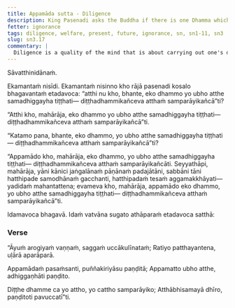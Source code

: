 ```yaml
---
title: Appamāda sutta - Diligence
description: King Pasenadi asks the Buddha if there is one Dhamma which, having accomplished, secures both kinds of welfare — welfare pertaining to the present life and that pertaining to the next life. The Buddha explains that diligence is that one Dhamma.
fetter: ignorance
tags: diligence, welfare, present, future, ignorance, sn, sn1-11, sn3
slug: sn3.17
commentary: |
  Diligence is a quality of the mind that is about carrying out one's duty or obligations well, with continuous effort, while maintaining both an alertness and care (gentleness).
---
```


Sāvatthinidānaṁ.

Ekamantaṁ nisīdi. Ekamantaṁ nisinno kho rājā pasenadi kosalo bhagavantaṁ etadavoca: “atthi nu kho, bhante, eko dhammo yo ubho atthe samadhiggayha tiṭṭhati— diṭṭhadhammikañceva atthaṁ samparāyikañcā”ti?

“Atthi kho, mahārāja, eko dhammo yo ubho atthe samadhiggayha tiṭṭhati— diṭṭhadhammikañceva atthaṁ samparāyikañcā”ti.

“Katamo pana, bhante, eko dhammo, yo ubho atthe samadhiggayha tiṭṭhati— diṭṭhadhammikañceva atthaṁ samparāyikañcā”ti?

“Appamādo kho, mahārāja, eko dhammo, yo ubho atthe samadhiggayha tiṭṭhati— diṭṭhadhammikañceva atthaṁ samparāyikañcāti. Seyyathāpi, mahārāja, yāni kānici jaṅgalānaṁ pāṇānaṁ padajātāni, sabbāni tāni hatthipade samodhānaṁ gacchanti, hatthipadaṁ tesaṁ aggamakkhāyati—yadidaṁ mahantattena; evameva kho, mahārāja, appamādo eko dhammo, yo ubho atthe samadhiggayha tiṭṭhati— diṭṭhadhammikañceva atthaṁ samparāyikañcā”ti.

Idamavoca bhagavā. Idaṁ vatvāna sugato athāparaṁ etadavoca satthā:

### Verse

“Āyuṁ arogiyaṁ vaṇṇaṁ,
saggaṁ uccākulīnataṁ;
Ratiyo patthayantena,
uḷārā aparāparā.

Appamādaṁ pasaṁsanti,
puññakiriyāsu paṇḍitā;
Appamatto ubho atthe,
adhiggaṇhāti paṇḍito.

Diṭṭhe dhamme ca yo attho,
yo cattho samparāyiko;
Atthābhisamayā dhīro,
paṇḍitoti pavuccatī”ti.
